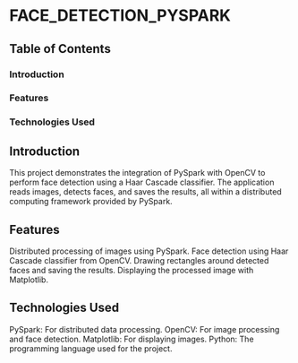 # FACE_DETECTION_PYSPARK
## Table of Contents
### Introduction
### Features
### Technologies Used

## Introduction
This project demonstrates the integration of PySpark with OpenCV to perform face detection using a Haar Cascade classifier. The application reads images, detects faces, and saves the results, all within a distributed computing framework provided by PySpark.

## Features
Distributed processing of images using PySpark.
Face detection using Haar Cascade classifier from OpenCV.
Drawing rectangles around detected faces and saving the results.
Displaying the processed image with Matplotlib.

## Technologies Used
PySpark: For distributed data processing.
OpenCV: For image processing and face detection.
Matplotlib: For displaying images.
Python: The programming language used for the project.
